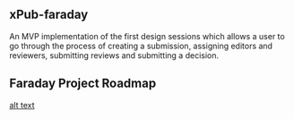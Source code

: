 ## xPub-faraday  

An MVP implementation of the first design sessions which allows a user to go through the process of creating a submission, assigning editors and reviewers, submitting reviews and submitting a decision.  

## Faraday Project Roadmap

[alt text](https://gitlab.coko.foundation/xpub/xpub/raw/faraday-master/packages/xpub-faraday/static/faraday-roadmap.png "Faraday Project Roadmap")